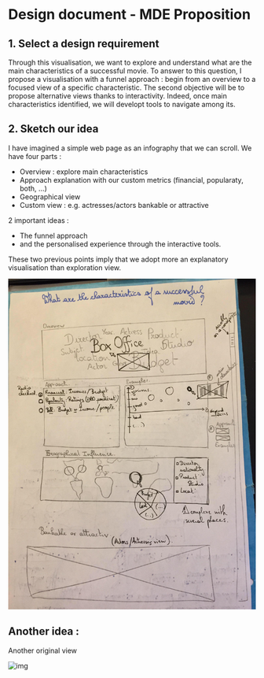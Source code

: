 #  Design document - MDE Proposition



## 1. Select a design requirement

Through this visualisation, we want to explore and understand what are the main characteristics of a successful movie. To answer to this question, I propose a visualisation with a funnel approach : begin from an overview to a focused view of a specific characteristic. The second objective will be to propose alternative views thanks to interactivity. Indeed, once main characteristics identified, we will developt tools to navigate among its.



## 2. Sketch our idea

I have imagined a simple web page as an infography that we can scroll. We have four parts :

- Overview : explore main characteristics
- Approach explanation with our custom metrics (financial, popularaty, both, ...)
- Geographical view
- Custom view : e.g. actresses/actors bankable or attractive

2 important ideas :

- The funnel approach
- and the personalised experience through the interactive tools.

These two previous points imply that we adopt more  an explanatory visualisation than exploration view.



<img src='img/MDE_proposition.jpg'></img>







## Another idea :

Another original view

![img](https://toucantoco.com/blog/wp-content/uploads/2018/04/Taxonomy_of_Ideas.png)
